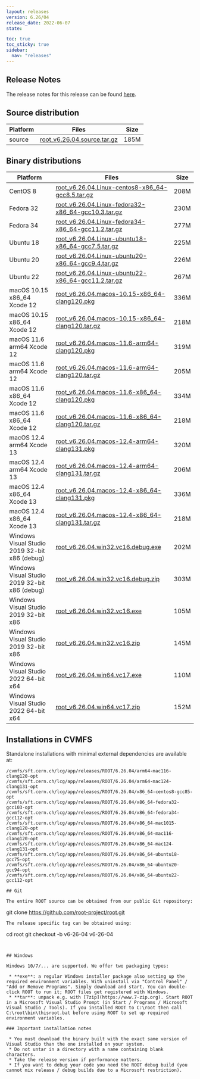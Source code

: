 ```yaml
---
layout: releases
version: 6.26/04
release_date: 2022-06-07
state:

toc: true
toc_sticky: true
sidebar:
  nav: "releases"
---
```



## Release Notes

The release notes for this release can be found [here](https://root.cern/doc/v626/release-notes.html#release-6.2604).

## Source distribution

| Platform       | Files | Size |
|-----------|-------|-----|
| source | [root_v6.26.04.source.tar.gz](https://root.cern/download/root_v6.26.04.source.tar.gz) | 185M |


## Binary distributions

| Platform       | Files | Size |
|-----------|-------|-----|
| CentOS 8 | [root_v6.26.04.Linux-centos8-x86_64-gcc8.5.tar.gz](https://root.cern/download/root_v6.26.04.Linux-centos8-x86_64-gcc8.5.tar.gz) | 208M |
| Fedora 32 | [root_v6.26.04.Linux-fedora32-x86_64-gcc10.3.tar.gz](https://root.cern/download/root_v6.26.04.Linux-fedora32-x86_64-gcc10.3.tar.gz) | 230M |
| Fedora 34 | [root_v6.26.04.Linux-fedora34-x86_64-gcc11.2.tar.gz](https://root.cern/download/root_v6.26.04.Linux-fedora34-x86_64-gcc11.2.tar.gz) | 277M |
| Ubuntu 18 | [root_v6.26.04.Linux-ubuntu18-x86_64-gcc7.5.tar.gz](https://root.cern/download/root_v6.26.04.Linux-ubuntu18-x86_64-gcc7.5.tar.gz) | 225M |
| Ubuntu 20 | [root_v6.26.04.Linux-ubuntu20-x86_64-gcc9.4.tar.gz](https://root.cern/download/root_v6.26.04.Linux-ubuntu20-x86_64-gcc9.4.tar.gz) | 226M |
| Ubuntu 22 | [root_v6.26.04.Linux-ubuntu22-x86_64-gcc11.2.tar.gz](https://root.cern/download/root_v6.26.04.Linux-ubuntu22-x86_64-gcc11.2.tar.gz) | 267M |
| macOS 10.15 x86_64 Xcode 12 | [root_v6.26.04.macos-10.15-x86_64-clang120.pkg](https://root.cern/download/root_v6.26.04.macos-10.15-x86_64-clang120.pkg) | 336M |
| macOS 10.15 x86_64 Xcode 12 | [root_v6.26.04.macos-10.15-x86_64-clang120.tar.gz](https://root.cern/download/root_v6.26.04.macos-10.15-x86_64-clang120.tar.gz) | 218M |
| macOS 11.6 arm64 Xcode 12 | [root_v6.26.04.macos-11.6-arm64-clang120.pkg](https://root.cern/download/root_v6.26.04.macos-11.6-arm64-clang120.pkg) | 319M |
| macOS 11.6 arm64 Xcode 12 | [root_v6.26.04.macos-11.6-arm64-clang120.tar.gz](https://root.cern/download/root_v6.26.04.macos-11.6-arm64-clang120.tar.gz) | 205M |
| macOS 11.6 x86_64 Xcode 12 | [root_v6.26.04.macos-11.6-x86_64-clang120.pkg](https://root.cern/download/root_v6.26.04.macos-11.6-x86_64-clang120.pkg) | 334M |
| macOS 11.6 x86_64 Xcode 12 | [root_v6.26.04.macos-11.6-x86_64-clang120.tar.gz](https://root.cern/download/root_v6.26.04.macos-11.6-x86_64-clang120.tar.gz) | 218M |
| macOS 12.4 arm64 Xcode 13 | [root_v6.26.04.macos-12.4-arm64-clang131.pkg](https://root.cern/download/root_v6.26.04.macos-12.4-arm64-clang131.pkg) | 320M |
| macOS 12.4 arm64 Xcode 13 | [root_v6.26.04.macos-12.4-arm64-clang131.tar.gz](https://root.cern/download/root_v6.26.04.macos-12.4-arm64-clang131.tar.gz) | 206M |
| macOS 12.4 x86_64 Xcode 13 | [root_v6.26.04.macos-12.4-x86_64-clang131.pkg](https://root.cern/download/root_v6.26.04.macos-12.4-x86_64-clang131.pkg) | 336M |
| macOS 12.4 x86_64 Xcode 13 | [root_v6.26.04.macos-12.4-x86_64-clang131.tar.gz](https://root.cern/download/root_v6.26.04.macos-12.4-x86_64-clang131.tar.gz) | 218M |
| Windows Visual Studio 2019 32-bit x86  (debug) | [root_v6.26.04.win32.vc16.debug.exe](https://root.cern/download/root_v6.26.04.win32.vc16.debug.exe) | 202M |
| Windows Visual Studio 2019 32-bit x86  (debug) | [root_v6.26.04.win32.vc16.debug.zip](https://root.cern/download/root_v6.26.04.win32.vc16.debug.zip) | 303M |
| Windows Visual Studio 2019 32-bit x86  | [root_v6.26.04.win32.vc16.exe](https://root.cern/download/root_v6.26.04.win32.vc16.exe) | 105M |
| Windows Visual Studio 2019 32-bit x86  | [root_v6.26.04.win32.vc16.zip](https://root.cern/download/root_v6.26.04.win32.vc16.zip) | 145M |
| Windows Visual Studio 2022 64-bit x64  | [root_v6.26.04.win64.vc17.exe](https://root.cern/download/root_v6.26.04.win64.vc17.exe) | 110M |
| Windows Visual Studio 2022 64-bit x64  | [root_v6.26.04.win64.vc17.zip](https://root.cern/download/root_v6.26.04.win64.vc17.zip) | 152M |

## Installations in CVMFS

Standalone installations with minimal external dependencies are available at:
~~~
/cvmfs/sft.cern.ch/lcg/app/releases/ROOT/6.26.04/arm64-mac116-clang120-opt
/cvmfs/sft.cern.ch/lcg/app/releases/ROOT/6.26.04/arm64-mac124-clang131-opt
/cvmfs/sft.cern.ch/lcg/app/releases/ROOT/6.26.04/x86_64-centos8-gcc85-opt
/cvmfs/sft.cern.ch/lcg/app/releases/ROOT/6.26.04/x86_64-fedora32-gcc103-opt
/cvmfs/sft.cern.ch/lcg/app/releases/ROOT/6.26.04/x86_64-fedora34-gcc112-opt
/cvmfs/sft.cern.ch/lcg/app/releases/ROOT/6.26.04/x86_64-mac1015-clang120-opt
/cvmfs/sft.cern.ch/lcg/app/releases/ROOT/6.26.04/x86_64-mac116-clang120-opt
/cvmfs/sft.cern.ch/lcg/app/releases/ROOT/6.26.04/x86_64-mac124-clang131-opt
/cvmfs/sft.cern.ch/lcg/app/releases/ROOT/6.26.04/x86_64-ubuntu18-gcc75-opt
/cvmfs/sft.cern.ch/lcg/app/releases/ROOT/6.26.04/x86_64-ubuntu20-gcc94-opt
/cvmfs/sft.cern.ch/lcg/app/releases/ROOT/6.26.04/x86_64-ubuntu22-gcc112-opt

## Git

The entire ROOT source can be obtained from our public Git repository:

~~~
git clone https://github.com/root-project/root.git
~~~
The release specific tag can be obtained using:
~~~
cd root
git checkout -b v6-26-04 v6-26-04
~~~


## Windows

Windows 10/7/... are supported. We offer two packaging types:

 * **exe**: a regular Windows installer package also setting up the required environment variables. With uninstall via "Control Panel" / "Add or Remove Programs". Simply download and start. You can double-click ROOT to run it; ROOT files get registered with Windows.
 * **tar**: unpack e.g. with [7zip](https://www.7-zip.org). Start ROOT in a Microsoft Visual Studio Prompt (in Start / Programs / Microsoft Visual Studio / Tools). If you installed ROOT to C:\root then call C:\root\bin\thisroot.bat before using ROOT to set up required environment variables.

### Important installation notes

 * You must download the binary built with the exact same version of Visual Studio than the one installed on your system.
 * Do not untar in a directory with a name containing blank characters.
 * Take the release version if performance matters.
 * If you want to debug your code you need the ROOT debug build (you cannot mix release / debug builds due to a Microsoft restriction).

